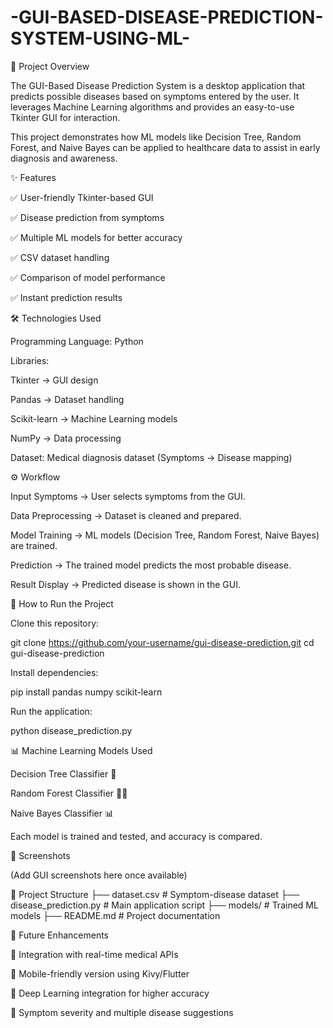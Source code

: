 # -GUI-BASED-DISEASE-PREDICTION-SYSTEM-USING-ML-
📌 Project Overview

The GUI-Based Disease Prediction System is a desktop application that predicts possible diseases based on symptoms entered by the user. It leverages Machine Learning algorithms and provides an easy-to-use Tkinter GUI for interaction.

This project demonstrates how ML models like Decision Tree, Random Forest, and Naive Bayes can be applied to healthcare data to assist in early diagnosis and awareness.

✨ Features

✅ User-friendly Tkinter-based GUI

✅ Disease prediction from symptoms

✅ Multiple ML models for better accuracy

✅ CSV dataset handling

✅ Comparison of model performance

✅ Instant prediction results

🛠️ Technologies Used

Programming Language: Python

Libraries:

Tkinter → GUI design

Pandas → Dataset handling

Scikit-learn → Machine Learning models

NumPy → Data processing

Dataset: Medical diagnosis dataset (Symptoms → Disease mapping)

⚙️ Workflow

Input Symptoms → User selects symptoms from the GUI.

Data Preprocessing → Dataset is cleaned and prepared.

Model Training → ML models (Decision Tree, Random Forest, Naive Bayes) are trained.

Prediction → The trained model predicts the most probable disease.

Result Display → Predicted disease is shown in the GUI.

🚀 How to Run the Project

Clone this repository:

git clone https://github.com/your-username/gui-disease-prediction.git
cd gui-disease-prediction


Install dependencies:

pip install pandas numpy scikit-learn


Run the application:

python disease_prediction.py

📊 Machine Learning Models Used

Decision Tree Classifier 🌳

Random Forest Classifier 🌲🌲

Naive Bayes Classifier 📊

Each model is trained and tested, and accuracy is compared.

📸 Screenshots

(Add GUI screenshots here once available)

📂 Project Structure
├── dataset.csv              # Symptom-disease dataset
├── disease_prediction.py    # Main application script
├── models/                  # Trained ML models
├── README.md                # Project documentation

🎯 Future Enhancements

🔹 Integration with real-time medical APIs

🔹 Mobile-friendly version using Kivy/Flutter

🔹 Deep Learning integration for higher accuracy

🔹 Symptom severity and multiple disease suggestions
